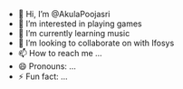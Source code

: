 - 👋 Hi, I’m @AkulaPoojasri
- 👀 I’m interested in playing games
- 🌱 I’m currently learning music
- 💞️ I’m looking to collaborate on with Ifosys
- 📫 How to reach me ...
- 😄 Pronouns: ...
- ⚡ Fun fact: ...

<!---
AkulaPoojasri/AkulaPoojasri is a ✨ special ✨ repository because its `README.md` (this file) appears on your GitHub profile.
You can click the Preview link to take a look at your changes.
--->
